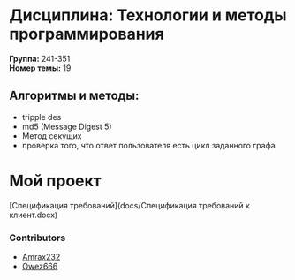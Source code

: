 # Дисциплина: Технологии и методы программирования

**Группа:** 241-351  
**Номер темы:** 19 

## Алгоритмы и методы:

- tripple des  
- md5 (Message Digest 5)
- Метод секущих  
- проверка того, что ответ пользователя есть цикл заданного графа 

# Мой проект
[Спецификация требований](docs/Спецификация требований к клиент.docx)

### Contributors
- [Amrax232](https://github.com/Amrax232)  
- [Owez666](https://github.com/Owez666)  


